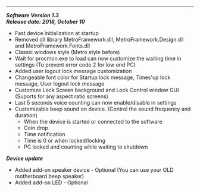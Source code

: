 
<hr>
<b><i>Software Version 1.3<br>Release date: 2018, October 10</b></i>

 * Fast device initialization at startup
 * Removed dll library MetroFramework.dll, MetroFramework.Design.dll and MetroFramework.Fonts.dll
 * Classic windows style (Metro style before)
 * Wait for procmon.exe to load can now customize the waiting time in settings (To prevent error code 2 for low end PC)
 * Added user logout lock message customization
 * Changeable font color for Startup lock message, Times'up lock message, User logout lock message
 * Customize Lock Screen background and Lock Control window GUI (Suports for any aspect ratio screens)
 * Last 5 seconds voice counting can now enable/disable in settings
 * Customizable beep sound on device. (Control the sound frequency and duration)
   - When the device is started or connected to the software
   - Coin drop
   - Time notification
   - Time is 0 or when locked/locking
   - PC locked and counting while waiting to shutdown

<b><i>Device update</b></i><br>

 * Added add-on speaker device - Optional (You can use your OLD motherboard beep speaker)
 * Added add-on LED - Optional
